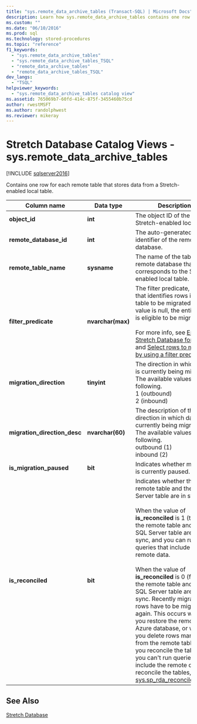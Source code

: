```yaml
---
title: "sys.remote_data_archive_tables (Transact-SQL) | Microsoft Docs"
description: Learn how sys.remote_data_archive_tables contains one row for each remote table that stores data from a Stretch-enabled local table.
ms.custom: ""
ms.date: "06/10/2016"
ms.prod: sql
ms.technology: stored-procedures
ms.topic: "reference"
f1_keywords: 
  - "sys.remote_data_archive_tables"
  - "sys.remote_data_archive_tables_TSQL"
  - "remote_data_archive_tables"
  - "remote_data_archive_tables_TSQL"
dev_langs: 
  - "TSQL"
helpviewer_keywords: 
  - "sys.remote_data_archive_tables catalog view"
ms.assetid: 765069b7-60fd-414c-875f-3455460b75cd
author: rwestMSFT
ms.author: randolphwest
ms.reviewer: mikeray
---
```

# Stretch Database Catalog Views - sys.remote_data_archive_tables
[!INCLUDE [sqlserver2016](../../includes/applies-to-version/sqlserver2016.md)]

  Contains one row for each remote table that stores data from a Stretch-enabled local table.  
  
|Column name|Data type|Description|  
|-----------------|---------------|-----------------|  
|**object_id**|**int**|The object ID of the Stretch-enabled local table.|  
|**remote_database_id**|**int**|The auto-generated local identifier of the remote database.|  
|**remote_table_name**|**sysname**|The name of the table in the remote database that corresponds to the Stretch-enabled local table.|  
|**filter_predicate**|**nvarchar(max)**|The filter predicate, if any, that identifies rows in the table to be migrated. If the value is null, the entire table is eligible to be migrated.<br /><br /> For more info, see [Enable Stretch Database for a table](../../sql-server/stretch-database/enable-stretch-database-for-a-table.md) and [Select rows to migrate by using a filter predicate](~/sql-server/stretch-database/select-rows-to-migrate-by-using-a-filter-function-stretch-database.md).|  
|**migration_direction**|**tinyint**|The direction in which data is currently being migrated. The available values are the following.<br/>1 (outbound)<br/>2 (inbound)|  
|**migration_direction_desc**|**nvarchar(60)**|The description of the direction in which data is currently being migrated. The available values are the following.<br/>outbound (1)<br/>inbound (2)|  
|**is_migration_paused**|**bit**|Indicates whether migration is currently paused.|  
|**is_reconciled**|**bit**| Indicates whether the remote table and the SQL Server table are in sync.<br/><br/>When the value of **is_reconciled** is 1 (true), the remote table and the SQL Server table are in sync, and you can run queries that include the remote data.<br/><br/>When the value of **is_reconciled** is 0 (false), the remote table and the SQL Server table are not in sync. Recently migrated rows have to be migrated again. This occurs when you restore the remote Azure database, or when you delete rows manually from the remote table. Until you reconcile the tables, you can't run queries that include the remote data. To reconcile the tables, run [sys.sp_rda_reconcile_batch](../../relational-databases/system-stored-procedures/sys-sp-rda-reconcile-batch-transact-sql.md). |  
  
## See Also  
 [Stretch Database](../../sql-server/stretch-database/stretch-database.md)  
  
  

